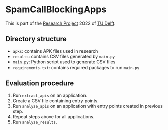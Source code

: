 # SpamCallBlockingApps
This is part of the [Research Project](https://github.com/TU-Delft-CSE/Research-Project) 2022 of [TU Delft](https://github.com/TU-Delft-CSE).

## Directory structure
- `apks`: contains APK files used in research
- `results`: contains CSV files generated by `main.py`
- `main.py`: Python script used to generate CSV files
- `requirements.txt`: contains required packages to run `main.py`

## Evaluation procedure
1. Run `extract_apis` on an application.
2. Create a CSV file containing entry points.
3. Run `analyze_apis` on an application with entry points created in previous step.
4. Repeat steps above for all applications.
5. Run `analyze_results`.
